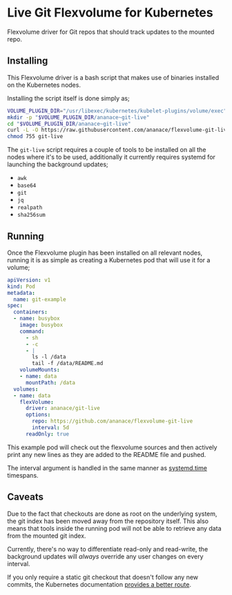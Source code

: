 Live Git Flexvolume for Kubernetes
==================================

Flexvolume driver for Git repos that should track updates to the mounted repo.

Installing
----------

This Flexvolume driver is a bash script that makes use of binaries installed on
the Kubernetes nodes.

Installing the script itself is done simply as;
```bash
VOLUME_PLUGIN_DIR="/usr/libexec/kubernetes/kubelet-plugins/volume/exec"
mkdir -p "$VOLUME_PLUGIN_DIR/ananace~git-live"
cd "$VOLUME_PLUGIN_DIR/ananace~git-live"
curl -L -O https://raw.githubusercontent.com/ananace/flexvolume-git-live/master/git-live
chmod 755 git-live
```

The `git-live` script requires a couple of tools to be installed on all the
nodes where it's to be used, additionally it currently requires systemd for
launching the background updates;

- `awk`
- `base64`
- `git`
- `jq`
- `realpath`
- `sha256sum`

Running
-------

Once the Flexvolume plugin has been installed on all relevant nodes, running it
is as simple as creating a Kubernetes pod that will use it for a volume;

```yaml
apiVersion: v1
kind: Pod
metadata:
  name: git-example
spec:
  containers:
  - name: busybox
    image: busybox
    command:
      - sh
      - -c
      - |
        ls -l /data
        tail -f /data/README.md
    volumeMounts:
    - name: data
      mountPath: /data
  volumes:
  - name: data
    flexVolume:
      driver: ananace/git-live
      options:
        repo: https://github.com/ananace/flexvolume-git-live
        interval: 5d
      readOnly: true
```

This example pod will check out the flexvolume sources and then actively print
any new lines as they are added to the README file and pushed.

The interval argument is handled in the same manner as [systemd.time][1]
timespans.

Caveats
-------

Due to the fact that checkouts are done as root on the underlying system, the
git index has been moved away from the repository itself. This also means that
tools inside the running pod will not be able to retrieve any data from the
mounted git index.

Currently, there's no way to differentiate read-only and read-write, the
background updates will *always* override any user changes on every interval.

If you only require a static git checkout that doesn't follow any new commits,
the Kubernetes documentation [provides a better route][2].

[1]: https://www.freedesktop.org/software/systemd/man/systemd.time.html#Parsing%20Time%20Spans
[2]: https://kubernetes.io/docs/concepts/storage/volumes/#gitrepo
